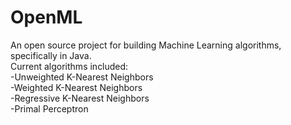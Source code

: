 OpenML
======
An open source project for building Machine Learning algorithms, specifically in Java.
<br>
Current algorithms included:
<br>
-Unweighted K-Nearest Neighbors
<br>
-Weighted K-Nearest Neighbors
<br>
-Regressive K-Nearest Neighbors
<br>
-Primal Perceptron
